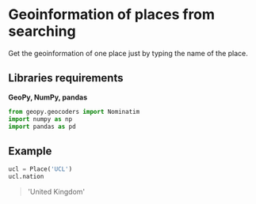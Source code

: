 # Geoinformation of places from searching

Get the geoinformation of one place just by typing the name of the place.

## Libraries requirements

**GeoPy, NumPy, pandas**
```python
from geopy.geocoders import Nominatim
import numpy as np
import pandas as pd
```

## Example

```python
ucl = Place('UCL')
ucl.nation
```
>'United Kingdom'
